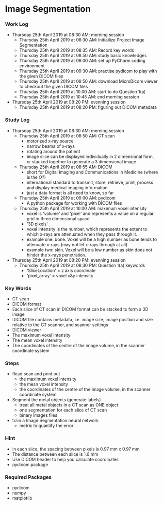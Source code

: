 # Image Segmentation
### Work Log
- Thursday 25th April 2019 at 08:30 AM: morning session
  - Thursday 25th April 2019 at 08:30 AM: Initiailize Project Image Segmentation
  - Thursday 25th April 2019 at 08:35 AM: Record key words
  - Thursday 25th April 2019 at 08:50 AM: study basic knowledges
  - Thursday 25th April 2019 at 09:00 AM: set up PyCharm coding environment
  - Thursday 25th April 2019 at 09:30 AM: practise pydicom to play with the given DICOM files
  - Thursday 25th April 2019 at 09:50 AM: download MicroDicom viewer to checkout the given DICOM files
  - Thursday 25th April 2019 at 10:00 AM: start to do Question 1(a)
  - Thursday 25th April 2019 at 10:45 AM: end morning session
- Thursday 25th April 2019 at 08:20 PM: evenning session
  - Thursday 25th April 2019 at 08:20 PM: figuring out DICOM metadata


### Study Log
- Thursday 25th April 2019 at 08:30 AM: morning session
  - Thursday 25th April 2019 at 08:50 AM: CT scan
    - motorized x-ray source
    - narrow beams of x-rays
    - rotating around the patient
    - image slice can be displayed individually in 2 dimensional form, or stacked together to generate a 3 dimensional image
  - Thursday 25th April 2019 at 08:55 AM: DICOM
    - short for Digital Imaging and Communications in Medicine (where is the O?)
    - international standard to transmit, store, retrieve, print, process and display medical imaging information
    - just a data format is all need to know, so far
  - Thursday 25th April 2019 at 09:00 AM: pydicom
    - A python package for working with DICOM files
  - Thursday 25th April 2019 at 10:00 AM: maximum voxel intensity
    - voxel is 'volume' and 'pixel' and represents a value on a regular grid in three dimensional space
    - '3D pixels'
    - voxel intensity is the number, which represents the extent to which x-rays are attenuated when they pass through it.
    - example one: bone. Voxel will be a high number as bone tends to attenuate x-rays (may not let x-rays through at all)
    - example two: skin. Voxel will be a low number as skin does not hinder the x-rays penetration.
- Thursday 25th April 2019 at 08:20 PM: evenning session
  - Thursday 25th April 2019 at 08:30 PM: Question 1(a) keywords
    - 'SliceLocation' = z axis coordinate
    - 'pixel_array' = voxel x&y intensity

### Key Words
- CT scan
- DICOM format
- Each slice of CT scan in DICOM format can be stacked to form a 3D image
- DICOM file contains metadata, i.e. image size, image position and size relative to the CT scanner, and scanner settings
- DICOM viewer
- The maximum voxel intensity
- The mean voxel intensity
- The coordinates of the centre of the image volume, in the scanner coordinate system

### Steps
- Read scan and print out 
  - the maximum voxel intensity
  - the mean voxel intensity
  - the coordinates of the centre of the image volume, in the scanner coordinate system
- Segment the metal objects (generate labels)
  - treat all metal objects in a CT scan as ONE object
  - one segmentation for each slice of CT scan
  - binary images files
- train a Image Segmentation neural network
  - metric to quantify the error

### Hint
- In each slice, the spacing between pixels is 0.97 mm x 0.97 mm
- The distance between each slice is 1.6 mm
- Use DICOM header to help you calculate coordinates
- pydicom package

### Required Packages
- pydicom
- numpy
- matplotlib
